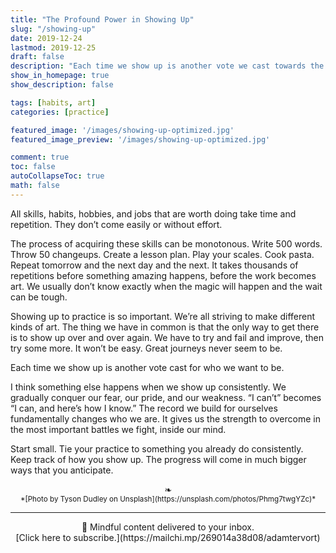 ```yaml
---
title: "The Profound Power in Showing Up"
slug: "/showing-up"
date: 2019-12-24
lastmod: 2019-12-25
draft: false
description: "Each time we show up is another vote we cast towards the future version of ourself that we want to be."
show_in_homepage: true
show_description: false

tags: [habits, art]
categories: [practice]

featured_image: '/images/showing-up-optimized.jpg'
featured_image_preview: '/images/showing-up-optimized.jpg'

comment: true
toc: false
autoCollapseToc: true
math: false
---
```


All skills, habits, hobbies, and jobs that are worth doing take time and repetition. They don’t come easily or without effort.

The process of acquiring these skills can be monotonous. Write 500 words. Throw 50 changeups. Create a lesson plan. Play your scales. Cook pasta. Repeat tomorrow and the next day and the next. It takes thousands of repetitions before something amazing happens, before the work becomes art. We usually don’t know exactly when the magic will happen and the wait can be tough.

Showing up to practice is so important. We’re all striving to make different kinds of art. The thing we have in common is that the only way to get there is to show up over and over again. We have to try and fail and improve, then try some more. It won’t be easy. Great journeys never seem to be. 

Each time we show up is another vote cast for who we want to be.

I think something else happens when we show up consistently. We gradually conquer our fear, our pride, and our weakness. “I can’t” becomes “I can, and here’s how I know.” The record we build for ourselves fundamentally changes who we are. It gives us the strength to overcome in the most important battles we fight, inside our mind.

Start small. Tie your practice to something you already do consistently. Keep track of how you show up. The progress will come in much bigger ways that you anticipate. 

<center>❧</center>
<center><small> *[Photo by Tyson Dudley on Unsplash](https://unsplash.com/photos/Phmg7twgYZc)* </small>

---
<center>
📨 Mindful content delivered to your inbox. <br>[Click here to subscribe.](https://mailchi.mp/269014a38d08/adamtervort)</center>